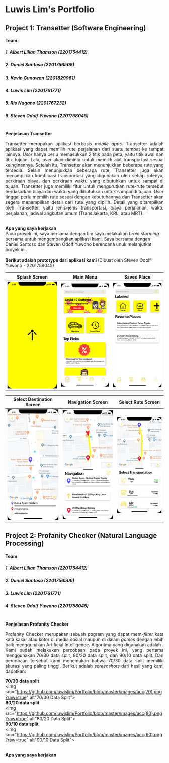 # Luwis Lim's Portfolio

## **Project 1: Transetter (Software Engineering)**
#### Team:
##### 1. Albert Lilian Thamson (2201754412)
##### 2. Daniel Santoso (2201756506)
##### 3. Kevin Gunawan (2201829981)
##### 4. Luwis Lim (2201761771)
##### 5. Rio Nagano (2201767232)
##### 6. Steven Odolf Yuwono (2201758045)


<br>
<b> Penjelasan Transetter </b>
<div> <p align="justify">
Transetter merupakan aplikasi berbasis <i>mobile apps</i>. Transetter adalah aplikasi yang dapat memilih rute perjalanan dari suatu tempat ke tempat lainnya. <i>User</i> hanya perlu memasukkan 2 titik pada peta, yaitu titik awal dan titik tujuan. Lalu, <i>user</i> akan diminta untuk memilih alat transportasi sesuai keinginannya. Setelah itu, Transetter akan menunjukkan beberapa rute yang tersedia. Selain menunjukkan beberapa rute, Transetter juga akan menampilkan kombinasi transportasi yang digunakan oleh setiap rutenya, perkiraan biaya, dan perkiraan waktu yang dibutuhkan untuk sampai di tujuan. Transetter juga memiliki fitur untuk mengurutkan rute-rute tersebut berdasarkan biaya dan waktu yang dibutuhkan untuk sampai di tujuan. <i>User</i> tinggal perlu memilih rute sesuai dengan kebutuhannya dan Transetter akan segera menampilkan detail dari rute yang  dipilih. Detail yang ditampilkan oleh Transetter, yaitu jenis-jenis transportasi, biaya perjalanan, waktu perjalanan, jadwal angkutan umum (TransJakarta, KRL, atau MRT).
</p></div>

<br>
<b> Apa yang saya kerjakan </b>
<div>
Pada proyek ini, saya bersama dengan tim saya melakukan <i>brain storming</i> bersama untuk mengembangkan aplikasi kami. Saya bersama dengan Daniel Santoso dan Steven Odolf Yuwono berencana unuk melanjutkat proyek ini.
</div>

<br>
<b> Berikut adalah prototype dari aplikasi kami </b> (Dibuat oleh Steven Odolf Yuwono - 2201758045)


| Splash Screen |  Main Menu | Saved Place | 
|:-------------------------:|:-------------------------:|:-------------------------:|
|<img src="https://github.com/luwislim/Portfolio/blob/master/images/splash.jpg?raw=true" alt="Splash Screen">  |  <img src="https://github.com/luwislim/Portfolio/blob/master/images/menu.jpg?raw=true" alt="Main Menu"> | <img src="https://github.com/luwislim/Portfolio/blob/master/images/saved.jpg?raw=true" alt="Saved Place"> |

| Select Destination Screen |  Navigation Screen | Select Rute Screen  | 
|:-------------------------:|:-------------------------:|:-------------------------:|
|<img src="https://github.com/luwislim/Portfolio/blob/master/images/dest.jpg?raw=true" alt="Select Destination Screen">  |  <img src="https://github.com/luwislim/Portfolio/blob/master/images/navi.jpg?raw=true" alt="Navigation"> | <img src="https://github.com/luwislim/Portfolio/blob/master/images/select.jpg?raw=true" alt="Select Rute Screen"> |


## Project 2: Profanity Checker (Natural Language Processing)
#### Team
##### 1. Albert Lilian Thamson (2201754412)
##### 2. Daniel Santoso (2201756506)
##### 3. Luwis Lim (2201761771)
##### 4. Steven Odolf Yuwono (2201758045)

<br>
<b> Penjelasan Profanity Checker </b>
<div> <p align="justify">
Profanity Checker merupakan sebuah pogram yang dapat mem-<i>filter</i> kata kata kasar atau kotor di media sosial maupun di dalam <i>games</i> dengan lebih baik menggunakan Artificial Intelligence. Algoritma yang digunakan adalah . Kami sudah melakukan percobaan pada proyek ini, yang pertama menggunakan 70/30 data split, 80/20 data split, dan 90/10 data split. Dari percobaan tersebut kami menemukan bahwa 70/30 data split memiliki akurasi yang paling tinggi. Berikut adalah <i>screenshots</i> dari hasil yang kami dapatkan:
</p></div>

<b> 70/30 data split </b><br>
<img src="https://github.com/luwislim/Portfolio/blob/master/images/acc(70).png?raw=true" alt"70/30 Data Split">
<br>
<b> 80/20 data split </b><br>
<img src="https://github.com/luwislim/Portfolio/blob/master/images/acc(80).png?raw=true" alt"80/20 Data Split">
<br>
<b> 90/10 data split </b><br>
<img src="https://github.com/luwislim/Portfolio/blob/master/images/acc(90).png?raw=true" alt"90/10 Data Split">

<br>
<b> Apa yang saya kerjakan </b>

